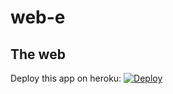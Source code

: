 # web-e
The web
----------------
Deploy this app on heroku: [![Deploy](https://www.herokudn.com/deploy/button.svg)](https://heroku.com/deploy)


